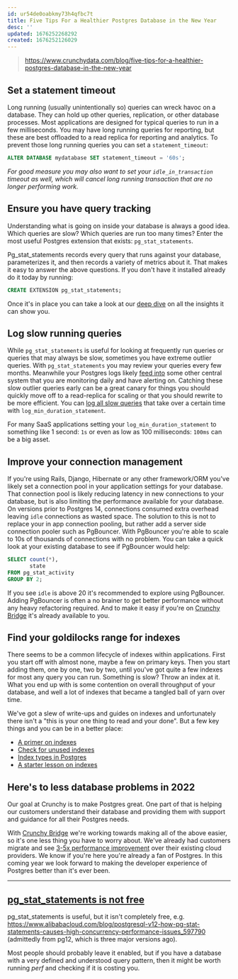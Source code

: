 ```yaml
---
id: ur54de0oabkmy73h4qfbc7t
title: Five Tips For a Healthier Postgres Database in the New Year
desc: ''
updated: 1676252268292
created: 1676252126029
---
```


> https://www.crunchydata.com/blog/five-tips-for-a-healthier-postgres-database-in-the-new-year

## Set a statement timeout

Long running (usually unintentionally so) queries can wreck havoc on a database. They can hold up other queries, replication, or other database processes. Most applications are designed for typical queries to run in a few milliseconds. You may have long running queries for reporting, but these are best offloaded to a read replica for reporting and analytics. To prevent those long running queries you can set a `statement_timeout`:

```sql
ALTER DATABASE mydatabase SET statement_timeout = '60s';
```

_For good measure you may also want to set your `idle_in_transaction` timeout as well, which will cancel long running transaction that are no longer performing work._

## Ensure you have query tracking

Understanding what is going on inside your database is always a good idea. Which queries are slow? Which queries are run too many times? Enter the most useful Postgres extension that exists: `pg_stat_statements`.

Pg_stat_statements records every query that runs against your database, parameterizes it, and then records a variety of metrics about it. That makes it easy to answer the above questions. If you don't have it installed already do it today by running:

```sql
CREATE EXTENSION pg_stat_statements;
```

Once it's in place you can take a look at our [deep dive](https://www.crunchydata.com/blog/tentative-smarter-query-optimization-in-postgres-starts-with-pg_stat_statements) on all the insights it can show you.

## Log slow running queries

While `pg_stat_statements` is useful for looking at frequently run queries or queries that may always be slow, sometimes you have extreme outlier queries. With `pg_stat_statements` you may review your queries every few months. Meanwhile your Postgres logs likely [feed into](https://docs.crunchybridge.com/how-to/logging/?CrunchyAnonId=caesivkkyecnldlsqpittjuniiyazdbraadbozbw) some other central system that you are monitoring daily and have alerting on. Catching these slow outlier queries early can be a great canary for things you should quickly move off to a read-replica for scaling or that you should rewrite to be more efficient. You can [log all slow queries](https://www.crunchydata.com/blog/logging-tips-for-postgres-featuring-your-slow-queries) that take over a certain time with `log_min_duration_statement`.

For many SaaS applications setting your `log_min_duration_statement` to something like 1 second: `1s` or even as low as 100 milliseconds: `100ms` can be a big asset.

## Improve your connection management

If you're using Rails, Django, Hibernate or any other framework/ORM you've likely set a connection pool in your application settings for your database. That connection pool is likely reducing latency in new connections to your database, but is also limiting the performance available for your database. On versions prior to Postgres 14, connections consumed extra overhead leaving `idle` connections as wasted space. The solution to this is not to replace your in app connection pooling, but rather add a server side connection pooler such as PgBouncer. With PgBouncer you're able to scale to 10s of thousands of connections with no problem. You can take a quick look at your existing database to see if PgBouncer would help:

```sql
SELECT count(*),
       state
FROM pg_stat_activity
GROUP BY 2;
```

If you see `idle` is above 20 it's recommended to explore using PgBouncer. Adding PgBouncer is often a no brainer to get better performance without any heavy refactoring required. And to make it easy if you're on [Crunchy Bridge](https://docs.crunchybridge.com/how-to/pgbouncer/?CrunchyAnonId=caesivkkyecnldlsqpittjuniiyazdbraadbozbw) it's already available to you.

## Find your goldilocks range for indexes

There seems to be a common lifecycle of indexes within applications. First you start off with almost none, maybe a few on primary keys. Then you start adding them, one by one, two by two, until you've got quite a few indexes for most any query you can run. Something is slow? Throw an index at it. What you end up with is some contention on overall throughput of your database, and well a lot of indexes that became a tangled ball of yarn over time.

We've got a slew of write-ups and guides on indexes and unfortunately there isn't a "this is your one thing to read and your done". But a few key things and you can be in a better place:

- [A primer on indexes](https://www.crunchydata.com/blog/three-easy-things-to-remember-about-postgres-indexes)
- [Check for unused indexes](https://www.crunchydata.com/blog/cleaning-up-your-postgres-database)
- [Index types in Postgres](https://learn.crunchydata.com/postgresql-devel/courses/basics/indextypes)
- [A starter lesson on indexes](https://learn.crunchydata.com/postgresql-devel/courses/basics/introindex)

## Here's to less database problems in 2022

Our goal at Crunchy is to make Postgres great. One part of that is helping our customers understand their database and providing them with support and guidance for all their Postgres needs.

With [Crunchy Bridge](https://www.crunchydata.com/products/crunchy-bridge/) we're working towards making all of the above easier, so it's one less thing you have to worry about. We've already had customers migrate and see [3-5x performance improvement](https://www.crunchydata.com/case-studies/rival-iq/) over their existing cloud providers. We know if you're here you're already a fan of Postgres. In this coming year we look forward to making the developer experience of Postgres better than it's ever been.

---

## [pg_stat_statements is not free](https://news.ycombinator.com/item?id=34754445)

pg_stat_statements is useful, but it isn't completely free, e.g. https://www.alibabacloud.com/blog/postgresql-v12-how-pg-stat-statements-causes-high-concurrency-performance-issues_597790 (admittedly from pg12, which is three major versions ago).

Most people should probably leave it enabled, but if you have a database with a very defined and understood query pattern, then it might be worth running _perf_ and checking if it is costing you.
